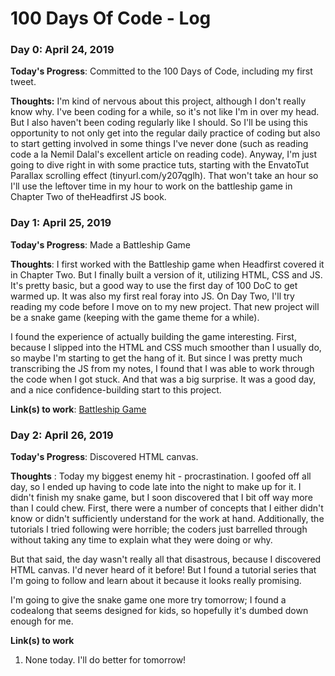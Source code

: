 # 100 Days Of Code - Log

### Day 0: April 24, 2019


**Today's Progress**: Committed to the 100 Days of Code, including my first tweet.

**Thoughts:** I'm kind of nervous about this project, although I don't really know why. I've been coding for a while, so it's not like I'm in over my head. But I also haven't been coding regularly like I should. So I'll be using this opportunity to not only get into the regular daily practice of coding but also to start getting involved in some things I've never done (such as reading code a la Nemil Dalal's excellent article on reading code). Anyway, I'm just going to dive right in with some practice tuts, starting with the EnvatoTut Parallax scrolling effect (tinyurl.com/y207qglh). That won't take an hour so I'll use the leftover time in my hour to work on the battleship game in Chapter Two of theHeadfirst JS book.



### Day 1: April 25, 2019


**Today's Progress**: Made a Battleship Game

**Thoughts**: I first worked with the Battleship game when Headfirst covered it in Chapter Two. But I finally built a version of it, utilizing HTML, CSS and JS. It's pretty basic, but a good way to use the first day of 100 DoC to get warmed up. It was also my first real foray into JS. On Day Two, I'll try reading my code before I move on to my new project. That new project will be a snake game (keeping with the game theme for a while).

I found the experience of actually building the game interesting. First, because I slipped into the HTML and CSS much smoother than I usually do, so maybe I'm starting to get the hang of it. But since I was pretty much transcribing the JS from my notes, I found that I was able to work through the code when I got stuck. And that was a big surprise. It was a good day, and a nice confidence-building start to this project.

**Link(s) to work**: [Battleship Game](https://codepen.io/bearence/full/GLPWxj)


### Day 2: April 26, 2019

**Today's Progress**: Discovered HTML canvas.

**Thoughts** : Today my biggest enemy hit - procrastination. I goofed off all day, so I ended up having to code late into the night to make up for it. I didn't finish my snake game, but I soon discovered that I bit off way more than I could chew. First, there were a number of concepts that I either didn't know or didn't sufficiently understand for the work at hand. Additionally, the tutorials I tried following were horrible; the coders just barrelled through without taking any time to explain what they were doing or why. 

But that said, the day wasn't really all that disastrous, because I discovered HTML canvas. I'd never heard of it before! But I found a tutorial series that I'm going to follow and learn about it because it looks really promising. 

I'm going to give the snake game one more try tomorrow; I found a codealong that seems designed for kids, so hopefully it's dumbed down enough for me. 

**Link(s) to work**
1. None today. I'll do better for tomorrow!
